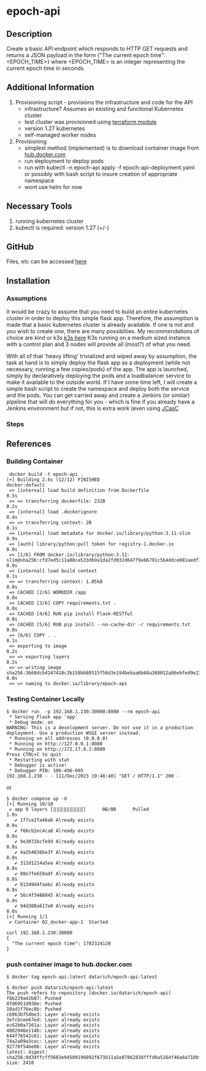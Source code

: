 # epoch-api

## Description
Create a basic API endpoint which responds to HTTP GET requests and returns a JSON payload in 
the form {"The current epoch time": <EPOCH_TIME>} where <EPOCH_TIME> is an integer representing the current epoch time in seconds.

## Additional Information
1. Provisioning script - provisions the infrastructure and code for the API
   - infrastructure? Assumes an existing and functional Kubernetes cluster
   - test cluster was provisioned using [terraform module](https://registry.terraform.io/modules/terraform-aws-modules/eks/aws/latest)
   - version 1.27 kubernetes
   - self-managed worker nodes
2. Provisioning
   - simplest method (implemented) is to download container image from [hub.docker.com](https://hub.docker.com)
   - run deployment to deploy pods
   - run with kubectl -n epoch-api apply -f epoch-api-deployment.yaml or possibly with bash script to insure creation of appropriate namespace
   - wont use helm for now

## Necessary Tools
1. running kubernetes cluster
2. kubectl is required: version 1.27 (+/-)

## GitHub
Files, etc can be accessed [here](https://github.com/au79stein/epoch-api)

## Installation

### Assumptions
It would be crazy to assume that you need to build an entire kubernetes cluster in order to deploy this simple
flask app.  Therefore, the assumption is made that a basic kubernetes cluster is already available.  If one is not
and you wish to create one, there are many possibiliies.  My recommendations of choice are kind or k3s [k3s here](https://k3s.io)
K3s running on a medium sized instance with a control plan and 3 nodes will provide all (most?) of what you need.

With all of that 'heavy lifting' trivialized and wiped away by assumption, the task at hand is to simply deploy the flask app
as a deployment (while not necessary, running a few copies/pods) of the app.  The app is launched, simply by declaratively 
deploying the pods and a loadbalancer service to make it available to the outside world.  If I have some time left, I 
will create a simple bash script to create the namespace and deploy both the service and the pods.  You can get carried away and 
create a Jenkins (or similar) pipeline that will do everything for you - which is fine if you already have a Jenkins environment
but if not, this is extra work (even using [JCasC](https://www.jenkins.io/projects/jcasc/)

### Steps


## References

### Building Container

```
 docker build -t epoch-api .
[+] Building 2.6s (12/12) FINISHED                                                                                                                                          docker:default
 => [internal] load build definition from Dockerfile                                                                                                                                  0.5s
 => => transferring dockerfile: 232B                                                                                                                                                  0.2s
 => [internal] load .dockerignore                                                                                                                                                     0.4s
 => => transferring context: 2B                                                                                                                                                       0.1s
 => [internal] load metadata for docker.io/library/python:3.11-slim                                                                                                                   0.9s
 => [auth] library/python:pull token for registry-1.docker.io                                                                                                                         0.0s
 => [1/6] FROM docker.io/library/python:3.11-slim@sha256:cfd7ed5c11a88ce533d69a1da2fd932d647f9eb6791c5b4ddce081aedf7f7876                                                             0.0s
 => [internal] load build context                                                                                                                                                     0.1s
 => => transferring context: 1.05kB                                                                                                                                                   0.0s
 => CACHED [2/6] WORKDIR /app                                                                                                                                                         0.0s
 => CACHED [3/6] COPY requirements.txt .                                                                                                                                              0.0s
 => CACHED [4/6] RUN pip install Flask-RESTful                                                                                                                                        0.0s
 => CACHED [5/6] RUN pip install --no-cache-dir -r requirements.txt                                                                                                                   0.0s
 => [6/6] COPY . .                                                                                                                                                                    0.1s
 => exporting to image                                                                                                                                                                0.2s
 => => exporting layers                                                                                                                                                               0.2s
 => => writing image sha256:3668dcb4147410c3b158bb80515f56d3e194bebaa6b68a360012a86ebfed9e23                                                                                          0.0s
 => => naming to docker.io/library/epoch-api
```

### Testing Container Locally

```
$ docker run  -p 192.168.1.230:30000:8080 --rm epoch-api
 * Serving Flask app 'app'
 * Debug mode: on
WARNING: This is a development server. Do not use it in a production deployment. Use a production WSGI server instead.
 * Running on all addresses (0.0.0.0)
 * Running on http://127.0.0.1:8080
 * Running on http://172.17.0.2:8080
Press CTRL+C to quit
 * Restarting with stat
 * Debugger is active!
 * Debugger PIN: 106-496-095
192.168.1.230 - - [11/Dec/2023 19:48:40] "GET / HTTP/1.1" 200 -
```
or

```
$ docker compose up -d
[+] Running 10/10
 ✔ app 9 layers [⣿⣿⣿⣿⣿⣿⣿⣿⣿]      0B/0B      Pulled                                                                                                                                    1.0s
   ✔ 1f7ce2fa46ab Already exists                                                                                                                                                      0.0s
   ✔ f66cb2ec4ca8 Already exists                                                                                                                                                      0.0s
   ✔ 9e3072bcfe9d Already exists                                                                                                                                                      0.0s
   ✔ 4a2b4836be3f Already exists                                                                                                                                                      0.0s
   ✔ 312d1214a5ea Already exists                                                                                                                                                      0.0s
   ✔ 80e7fe659adf Already exists                                                                                                                                                      0.0s
   ✔ 81349d4faebc Already exists                                                                                                                                                      0.0s
   ✔ 56c4f3488845 Already exists                                                                                                                                                      0.0s
   ✔ 94d308a617e0 Already exists                                                                                                                                                      0.0s
[+] Running 1/1
 ✔ Container 02_docker-app-1  Started
```

```
curl 192.168.1.230:30000
{
  "The current epoch time": 1702324120
}
```

### push container image to hub.docker.com

```
$ docker tag epoch-api:latest datarich/epoch-api:latest
```

```
$ docker push datarich/epoch-api:latest
The push refers to repository [docker.io/datarich/epoch-api]
f6b229a42b87: Pushed
8fd6951d938e: Pushed
10ad1f76ec8b: Pushed
cb963b754be3: Layer already exists
3efcbcee67ed: Layer already exists
ec62b0a7261a: Layer already exists
4882946e114b: Layer already exists
644f76542c61: Layer already exists
74a2a09a3cec: Layer already exists
92770f546e06: Layer already exists
latest: digest: sha256:0d34ffcff5683e94500196092f673b11a5e87862838fffd0a5164f46a8a710bf size: 2410
```


